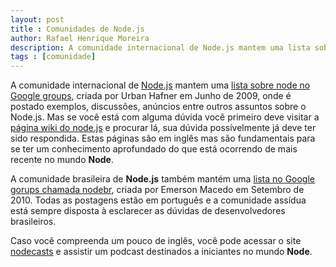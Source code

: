 ```yaml
---
layout: post
title : Comunidades de Node.js
author: Rafael Henrique Moreira
description: A comunidade internacional de Node.js mantem uma lista sobre node no Google groups, criada por Urban Hafner em Junho de 2009, onde é postado exemplos, discussões, anúncios entre outros assuntos sobre o Node.js.
tags : [comunidade]
---
```

A comunidade internacional de [Node.js][] mantem uma [lista sobre node no Google groups][], criada por Urban Hafner em Junho de 2009, onde é postado exemplos, discussões, anúncios entre outros assuntos sobre o Node.js. Mas se você está com alguma dúvida você primeiro deve visitar a [página wiki do node.js][] e procurar lá, sua dúvida possívelmente já deve ter sido respondida. Estas páginas são em inglês mas são fundamentais para se ter um conhecimento aprofundado do que está ocorrendo de mais recente no mundo **Node**.

A comunidade brasileira de **Node.js** também mantém uma [lista no Google gorups chamada nodebr][], criada por Emerson Macedo em Setembro de 2010. Todas as postagens estão em português e a comunidade assídua está sempre disposta à esclarecer as dúvidas de desenvolvedores brasileiros.

Caso você compreenda um pouco de inglês, você pode acessar o site [nodecasts][] e assistir um podcast destinados a iniciantes no mundo **Node**.

[Node.js]: http://nodejs.org/
[lista sobre node no Google groups]: http://groups.google.com/group/nodejs
[página wiki do node.js]: https://github.com/joyent/node/wiki
[lista no Google gorups chamada nodebr]: http://groups.google.com/group/nodebr
[nodecasts]: http://nodecasts.org/